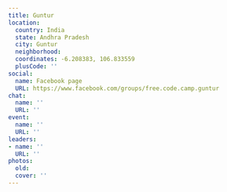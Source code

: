 ```yaml
---
title: Guntur
location:
  country: India
  state: Andhra Pradesh
  city: Guntur
  neighborhood: 
  coordinates: -6.208383, 106.833559
  plusCode: ''
social:
  name: Facebook page
  URL: https://www.facebook.com/groups/free.code.camp.guntur
chat:
  name: ''
  URL: ''
event:
  name: ''
  URL: ''
leaders:
- name: ''
  URL: ''
photos:
  old: 
  cover: ''
---
```


